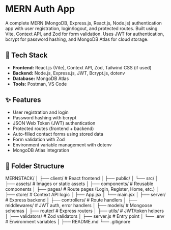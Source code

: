 # MERN Auth App

A complete MERN (MongoDB, Express.js, React.js, Node.js) authentication app with user registration, login/logout, and protected routes. Built using Vite, Context API, and Zod for form validation. Uses JWT for authentication, bcrypt for password hashing, and MongoDB Atlas for cloud storage.

## 🔧 Tech Stack

- **Frontend:** React.js (Vite), Context API, Zod, Tailwind CSS (if used)
- **Backend:** Node.js, Express.js, JWT, Bcrypt.js, dotenv
- **Database:** MongoDB Atlas
- **Tools:** Postman, VS Code

## ✨ Features

- User registration and login
- Password hashing with bcrypt
- JSON Web Token (JWT) authentication
- Protected routes (frontend + backend)
- Auto-filled contact forms using stored data
- Form validation with Zod
- Environment variable management with dotenv
- MongoDB Atlas integration

## 📁 Folder Structure

MERNSTACK/
│
├── client/ # React frontend
│ ├── public/
│ └── src/
│ ├── assets/ # Images or static assets
│ ├── components/ # Reusable components
│ ├── pages/ # Route pages (Login, Register, Home, etc.)
│ ├── store/ # Context API logic
│ ├── App.jsx
│ └── main.jsx
│
├── server/ # Express backend
│ ├── controllers/ # Route handlers
│ ├── middlewares/ # JWT auth, error handlers
│ ├── models/ # Mongoose schemas
│ ├── router/ # Express routers
│ ├── utils/ # JWT/token helpers
│ ├── validators/ # Zod validators
│ ├── server.js # Entry point
│ └── .env # Environment variables
│
├── README.md
└── .gitignore

